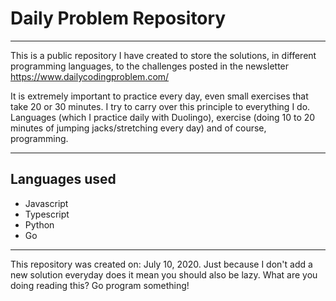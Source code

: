 # Daily Problem Repository
---

This is a public repository I have created to store the solutions, in different programming languages, to the challenges posted in the newsletter https://www.dailycodingproblem.com/

It is extremely important to practice every day, even small exercises that take 20 or 30 minutes. I try to carry over this principle to everything I do. Languages (which I practice daily with Duolingo), exercise (doing 10 to 20 minutes of jumping jacks/stretching every day) and of course, programming. 

---
## Languages used
- Javascript
- Typescript
- Python
- Go 

----
This repository was created on: July 10, 2020. Just because I don't add a new solution everyday does it mean you should also be lazy. What are you doing reading this? Go program something!
